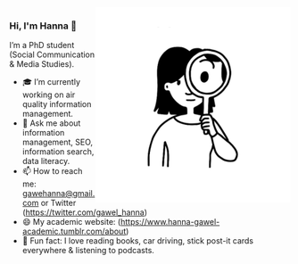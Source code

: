 <img align="right" src="https://github.com/hanna-gawel/hanna-gawel/blob/master/hanna-pic.png" alt="Illustration of Hanna" width=350px height=350px/>

### Hi, I'm Hanna 👋

I’m a PhD student (Social Communication & Media Studies). 
- 🎓  I’m currently working on air quality information management.
- 💬  Ask me about information management, SEO, information search, data literacy.
- 📫  How to reach me: gawehanna@gmail.com or Twitter (https://twitter.com/gawel_hanna)
- 😄  My academic website: (https://www.hanna-gawel-academic.tumblr.com/about)
- 🚴  Fun fact: I love reading books, car driving, stick post-it cards everywhere & listening to podcasts.
